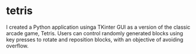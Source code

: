 # tetris
I created a Python application usinga TKinter GUI as a version of the classic arcade game, Tetris. Users can control randomly generated blocks using key presses to rotate and reposition blocks, with an objective of avoiding overflow.
